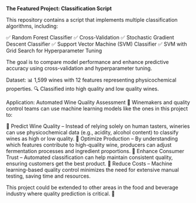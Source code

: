 **The Featured Project: Classification Script**



This repository contains a script that implements multiple classification algorithms, including:

  ✅ Random Forest Classifier
  ✅ Cross-Validation
  ✅ Stochastic Gradient Descent Classifier
  ✅ Support Vector Machine (SVM) Classifier
  ✅ SVM with Grid Search for Hyperparameter Tuning

The goal is to compare model performance and enhance predictive accuracy using cross-validation and hyperparameter tuning.

Dataset:
📊 1,599 wines with 12 features representing physicochemical properties.
🔍 Classified into high quality and low quality wines.

Application: Automated Wine Quality Assessment 🍷
Winemakers and quality control teams can use machine learning models like the ones in this project to:

🔹 Predict Wine Quality – Instead of relying solely on human tasters, wineries can use physicochemical data (e.g., acidity, alcohol content) to classify wines as high or low quality.
🔹 Optimize Production – By understanding which features contribute to high-quality wine, producers can adjust fermentation processes and ingredient proportions.
🔹 Enhance Consumer Trust – Automated classification can help maintain consistent quality, ensuring customers get the best product.
🔹 Reduce Costs – Machine learning-based quality control minimizes the need for extensive manual testing, saving time and resources.

This project could be extended to other areas in the food and beverage industry where quality prediction is critical. 🚀
